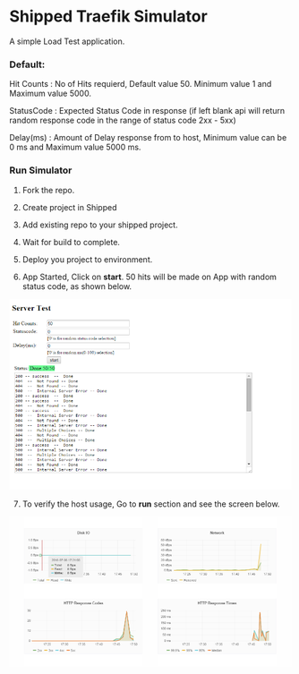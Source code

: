 # Shipped Traefik Simulator

A simple Load Test application.

### Default: 

Hit Counts    : No of Hits requierd, Default value 50. Minimum value 1 and Maximum value 5000. 

StatusCode    : Expected Status Code in response (if left blank api will return random response code in the range of status code 2xx - 5xx)

Delay(ms)     : Amount of Delay response from to host, Minimum value can be 0 ms and Maximum value 5000 ms.

### Run Simulator

1. Fork the repo.

2. Create project in Shipped

3. Add existing repo to your shipped project.

4. Wait for build to complete.

5. Deploy you project to environment.

6. App Started, Click on **start**. 50 hits will be made on App with random status code, as shown below.

 ![](img/1.PNG)

7. To verify the host usage, Go to **run** section and see the screen below.

 ![](img/2.PNG)